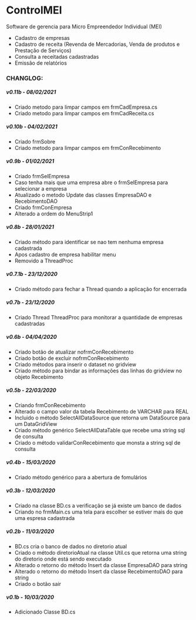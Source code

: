 # ControlMEI

Software de gerencia para Micro Empreendedor Individual (MEI)
- Cadastro de empresas
- Cadastro de receita (Revenda de Mercadorias, Venda de produtos e Prestação de Serviços)
- Consulta a receitadas cadastradas
- Emissão de relatórios

### CHANGLOG:

##### v0.11b - 08/02/2021
- Criado metodo para limpar campos em frmCadEmpresa.cs
- Criado metodo para limpar campos em frmCadReceita.cs

##### v0.10b - 04/02/2021
- Criado frmSobre
- Criado metodo para limpar campos em frmConRecebimento

##### v0.9b - 01/02/2021
- Criado frmSelEmpresa
- Caso tenha mais que uma empresa abre o frmSelEmpresa para selecionar a empresa
- Atualizado o metodo Update das classes EmpresaDAO e RecebimentoDAO
- Criado frmConEmpresa
- Alterado a ordem do MenuStrip1


##### v0.8b - 28/01/2021
- Criado método para identificar se nao tem nenhuma empresa cadastrada
- Apos cadastro de empresa habilitar menu
- Removido a ThreadProc

##### v0.7.1b - 23/12/2020
- Criado método para fechar a Thread quando a aplicação for encerrada

##### v0.7b - 23/12/2020
- Criado Thread ThreadProc para monitorar a quantidade de empresas cadastradas

##### v0.6b - 04/04/2020
- Criado botão de atualizar nofrmConRecebimento
- Criado botão de excluir nofrmConRecebimento
- Criado métodos para inserir o dataset no gridview
- Criado método para bindar as informações das linhas do gridview no objeto Recebimento

##### v0.5b - 22/03/2020
- Criando frmConRecebimento
- Alterado o campo valor da tabela Recebimento de VARCHAR para REAL
- Incluido o método SelectAllDataSource que retorna um DataSource para um DataGridView
- Criado método genérico SelectAllDataTable que recebe uma string sql de consulta
- Criado o método validarConRecebimento que monsta a string sql de consulta

##### v0.4b - 15/03/2020
- Criado método genérico para a abertura de fomulários

##### v0.3b - 12/03/2020
- Criado na classe BD.cs a verificação se já existe um banco de dados
- Criando no frmMain.cs uma tela para escolher se estiver mais do que uma espresa cadastrada

##### v0.2b - 11/03/2020
- BD.cs cria o banco de dados no diretorio atual
- Criado o método diretorioAtual na classe Util.cs que retorna uma string do diretorio onde está sendo executado
- Alterado o retorno do método Insert da classe EmpresaDAO para string
- Alterado o retorno do método Insert da classe RecebimentoDAO para string
- Criado o botão sair

##### v0.1b - 10/03/2020
- Adicionado Classe BD.cs 
